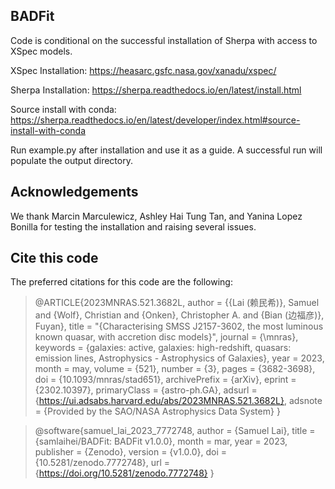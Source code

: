 ## BADFit

Code is conditional on the successful installation of Sherpa with access to XSpec models.

XSpec Installation: 
https://heasarc.gsfc.nasa.gov/xanadu/xspec/

Sherpa Installation:
https://sherpa.readthedocs.io/en/latest/install.html

Source install with conda:
https://sherpa.readthedocs.io/en/latest/developer/index.html#source-install-with-conda

Run example.py after installation and use it as a guide. A successful run will populate the output directory.


## Acknowledgements

We thank Marcin Marculewicz, Ashley Hai Tung Tan, and Yanina Lopez Bonilla for testing the installation and raising several issues.

## Cite this code

The preferred citations for this code are the following:

> @ARTICLE{2023MNRAS.521.3682L,
>       author = {{Lai (赖民希)}, Samuel and {Wolf}, Christian and {Onken}, Christopher A. and {Bian (边福彦)}, Fuyan},
>        title = "{Characterising SMSS J2157-3602, the most luminous known quasar, with accretion disc models}",
>      journal = {\mnras},
>     keywords = {galaxies: active, galaxies: high-redshift, quasars: emission lines, Astrophysics - Astrophysics of Galaxies},
>         year = 2023,
>        month = may,
>       volume = {521},
>       number = {3},
>        pages = {3682-3698},
>          doi = {10.1093/mnras/stad651},
>      archivePrefix = {arXiv},
>       eprint = {2302.10397},
>      primaryClass = {astro-ph.GA},
>       adsurl = {https://ui.adsabs.harvard.edu/abs/2023MNRAS.521.3682L},
>      adsnote = {Provided by the SAO/NASA Astrophysics Data System}
> }


> @software{samuel_lai_2023_7772748,
> author       = {Samuel Lai},
> title        = {samlaihei/BADFit: BADFit v1.0.0},
> month        = mar,
> year         = 2023,
> publisher    = {Zenodo},
> version      = {v1.0.0},
> doi          = {10.5281/zenodo.7772748},
> url          = {https://doi.org/10.5281/zenodo.7772748}
> }